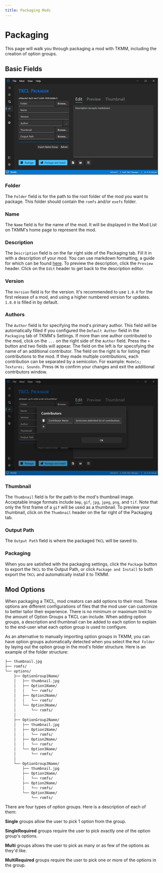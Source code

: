 ```yaml
---
title: Packaging Mods
---
```


# Packaging

This page will walk you through packaging a mod with TKMM, including the creation of option groups.

## Basic Fields

<p>
    <img width="650" src="./images/PackageMods_01_01.png">
</p>

### Folder

The `Folder` field is for the path to the root folder of the mod you want to package. This folder should contain the `romfs` and/or `exefs` folder.

### Name

The `Name` field is for the name of the mod. It will be displayed in the Mod List on TKMM's home page to represent the mod.

### Description

The `Description` field is on the far right side of the Packaging tab. Fill it in with a description of your mod. You can use markdown formatting, a guide for which can be found [here](https://www.markdownguide.org/basic-syntax/). To preview the description, click the `Preview` header. Click on the `Edit` header to get back to the description editor.

### Version

The `Version` field is for the version. It's recommended to use `1.0.0` for the first release of a mod, and using a higher numbered version for updates. `1.0.0` is filled in by default.

### Authors

The `Author` field is for specifying the mod's primary author. This field will be automatically filled if you configured the `Default Author` field in the `Packaging` tab of TKMM's Settings. If more than one author contributed to the mod, click on the `...` on the right side of the `Author` field. Press the `+` button and two fields will appear. The field on the left is for specofying the name of an additional contributor. The field on the right is for listing their contributions to the mod. If they made multiple contributions, each contribution can be separated by a semicolon. For example: `Models; Textures; Sounds`. Press `OK` to confirm your changes and exit the additional contributors window.

<p>
    <img width="650" src="./images/PackageMods_01_02.png">
</p>

### Thumbnail

The `Thumbnail` field is for the path to the mod's thumbnail image. Acceptable image formats include `bmp`, `gif`, `jpg`, `jpeg`, `png`, and `tif`. Note that only the first frame of a `gif` will be used as a thumbnail. To preview your thumbnail, click on the `Thumbnail` header on the far right of the Packaging tab.

### Output Path

The `Output Path` field is where the packaged `TKCL` will be saved to.

### Packaging

 When you are satisfied with the packaging settings, click the `Package` button to export the `TKCL` to the Output Path, or click `Package and Install` to both export the `TKCL` and automatically install it to TKMM.


 ## Mod Options

When packaging a TKCL, mod creators can add options to their mod. These options are different configurations of files that the mod user can customize to better tailor their experience. There is no minimum or maximum limit to the amount of Option Groups a TKCL can include. When adding option groups, a description and thumbnail can be added to each option to explain to the end-user what each option group is used to configure. 

As an alternative to manually importing option groups in TKMM, you can have option groups automatically detected when you select the `Mod Folder` by laying out the option group in the mod's folder structure. Here is an example of the folder structure:

```
├── thumbnail.jpg
├── romfs/
└── options/
    ├── OptionGroup1Name/
    │   ├── thumbnail.jpg
    │   ├── Option1Name/
    │   │   └── romfs/
    │   ├── Option2Name/
    │   │   └── romfs/
    │   └── Option3Name/
    │       └── romfs/
    │
    ├── OptionGroup2Name/
    │   ├── thumbnail.jpg
    │   ├── Option1Name/
    │   │   └── romfs/
    │   ├── Option2Name/
    │   │   └── romfs/
    │   └── Option3Name/
    │       └── romfs/
    │
    └── OptionGroup3Name/
        ├── thumbnail.jpg
        ├── Option1Name/
        │   └── romfs/
        ├── Option2Name/
        │   └── romfs/
        └── Option3Name/
            └── romfs/
```

There are four types of option groups. Here is a description of each of them:

**Single**  groups allow the user to pick 1 option from the group.

**SingleRequired** groups require the user to pick exactly one of the option group's options.

**Multi** groups allows the user to pick as many or as few of the options as they'd like.

**MultiRequired** groups require the user to pick one or more of the options in the group.